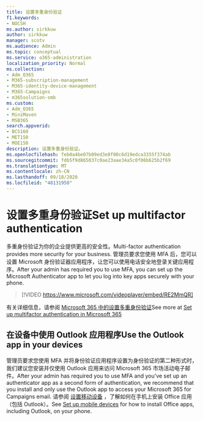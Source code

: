 ```yaml
---
title: 设置多重身份验证
f1.keywords:
- NOCSH
ms.author: sirkkuw
author: sirkkuw
manager: scotv
ms.audience: Admin
ms.topic: conceptual
ms.service: o365-administration
localization_priority: Normal
ms.collection:
- Adm_O365
- M365-subscription-management
- M365-identity-device-management
- M365-Campaigns
- m365solution-smb
ms.custom:
- Adm_O365
- MiniMaven
- MSB365
search.appverid:
- BCS160
- MET150
- MOE150
description: 设置多重身份验证。
ms.openlocfilehash: feb0a4be07b09ed3e8f00c6d19edca3355f374ab
ms.sourcegitcommit: fdb5f9d865037c0ae23aae34a5c0f06b625b2f69
ms.translationtype: MT
ms.contentlocale: zh-CN
ms.lasthandoff: 09/18/2020
ms.locfileid: "48131950"
---
```

# <a name="set-up-multifactor-authentication"></a><span data-ttu-id="47649-103">设置多重身份验证</span><span class="sxs-lookup"><span data-stu-id="47649-103">Set up multifactor authentication</span></span>

<span data-ttu-id="47649-104">多重身份验证为你的企业提供更高的安全性。</span><span class="sxs-lookup"><span data-stu-id="47649-104">Multi-factor authentication provides more security for your business.</span></span> <span data-ttu-id="47649-105">管理员要求您使用 MFA 后，您可以设置 Microsoft 身份验证器应用程序，让您可以使用电话安全地登录关键应用程序。</span><span class="sxs-lookup"><span data-stu-id="47649-105">After your admin has required you to use MFA, you can set up the Microsoft Authenticator app to let you log into key apps securely with your phone.</span></span> 

> [!VIDEO https://www.microsoft.com/videoplayer/embed/RE2MmQR] 

<span data-ttu-id="47649-106">有关详细信息，请参阅 [Microsoft 365 中的设置多重身份验证](https://support.office.com/article/a32541df-079c-420d-9395-9d59354f7225)</span><span class="sxs-lookup"><span data-stu-id="47649-106">See more at [Set up multifactor authentication in Microsoft 365](https://support.office.com/article/a32541df-079c-420d-9395-9d59354f7225)</span></span>

## <a name="use-the-outlook-app-in-your-devices"></a><span data-ttu-id="47649-107">在设备中使用 Outlook 应用程序</span><span class="sxs-lookup"><span data-stu-id="47649-107">Use the Outlook app in your devices</span></span>

<span data-ttu-id="47649-108">管理员要求您使用 MFA 并将身份验证应用程序设置为身份验证的第二种形式时，我们建议您安装并仅使用 Outlook 应用来访问 Microsoft 365 市场活动电子邮件。</span><span class="sxs-lookup"><span data-stu-id="47649-108">After your admin has required you to use MFA and you've set up an authenticator app as a second form of authentication, we recommend that you install and only use the Outlook app to access your Microsoft 365 for Campaigns email.</span></span> <span data-ttu-id="47649-109">请参阅 [设置移动设备](../business/set-up-mobile-devices.md) ，了解如何在手机上安装 Office 应用（包括 Outlook）。</span><span class="sxs-lookup"><span data-stu-id="47649-109">See [Set up mobile devices](../business/set-up-mobile-devices.md) for how to install Office apps, including Outlook, on your phone.</span></span>
